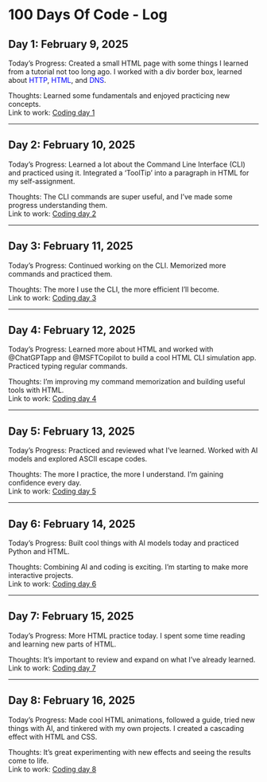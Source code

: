 # 100 Days Of Code - Log

## Day 1: February 9, 2025

Today’s Progress: Created a small HTML page with some things I learned from a tutorial not too long ago. I worked with a div border box, learned about <span style="color: blue;">HTTP</span>, <span style="color: blue;">HTML</span>, and <span style="color: blue;">DNS</span>.

Thoughts: Learned some fundamentals and enjoyed practicing new concepts.  
Link to work: [Coding day 1](https://github.com/andrewpalma/100-days-of-code/tree/master/Days/Day1)

---

## Day 2: February 10, 2025

Today’s Progress: Learned a lot about the Command Line Interface (CLI) and practiced using it. Integrated a ‘ToolTip’ into a paragraph in HTML for my self-assignment.

Thoughts: The CLI commands are super useful, and I’ve made some progress understanding them.  
Link to work: [Coding day 2](https://github.com/andrewpalma/100-days-of-code/tree/master/Days/Day2)

---

## Day 3: February 11, 2025

Today’s Progress: Continued working on the CLI. Memorized more commands and practiced them.  

Thoughts: The more I use the CLI, the more efficient I’ll become.  
Link to work: [Coding day 3](https://github.com/andrewpalma/100-days-of-code/tree/master/Days/Day3)

---

## Day 4: February 12, 2025

Today’s Progress: Learned more about HTML and worked with @ChatGPTapp and @MSFTCopilot to build a cool HTML CLI simulation app. Practiced typing regular commands.

Thoughts: I’m improving my command memorization and building useful tools with HTML.  
Link to work: [Coding day 4](https://github.com/andrewpalma/100-days-of-code/tree/master/Days/Day4)

---

## Day 5: February 13, 2025

Today’s Progress: Practiced and reviewed what I’ve learned. Worked with AI models and explored ASCII escape codes.  

Thoughts: The more I practice, the more I understand. I’m gaining confidence every day.  
Link to work: [Coding day 5](https://github.com/andrewpalma/100-days-of-code/tree/master/Days/Day5)

---

## Day 6: February 14, 2025

Today’s Progress: Built cool things with AI models today and practiced Python and HTML.

Thoughts: Combining AI and coding is exciting. I’m starting to make more interactive projects.  
Link to work: [Coding day 6](https://github.com/andrewpalma/100-days-of-code/tree/master/Days/Day6)

---

## Day 7: February 15, 2025

Today’s Progress: More HTML practice today. I spent some time reading and learning new parts of HTML.  

Thoughts: It’s important to review and expand on what I’ve already learned.  
Link to work: [Coding day 7](https://github.com/andrewpalma/100-days-of-code/tree/master/Days/Day7)

---

## Day 8: February 16, 2025

Today’s Progress: Made cool HTML animations, followed a guide, tried new things with AI, and tinkered with my own projects. I created a cascading effect with HTML and CSS.

Thoughts: It’s great experimenting with new effects and seeing the results come to life.  
Link to work: [Coding day 8](https://github.com/andrewpalma/100-days-of-code/tree/master/Days/Day8)